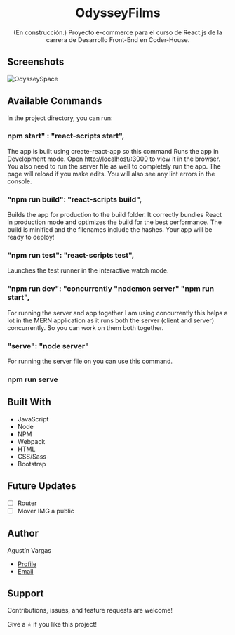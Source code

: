 <h1 align="center">OdysseyFilms</h1>

<p align="center">(En construcción.) Proyecto e-commerce para el curso de React.js de la carrera de Desarrollo Front-End en Coder-House.</p>

## Screenshots

![OdysseySpace](/img/primeraentrega.gif)

## Available Commands

In the project directory, you can run:

### npm start" : "react-scripts start",

The app is built using create-react-app so this command Runs the app in Development mode. Open [http://localhost/:3000](http//localhost:3000) to view it in the browser. You also need to run the server file as well to completely run the app. The page will reload if you make edits.
You will also see any lint errors in the console.

### "npm run build": "react-scripts build",

Builds the app for production to the build folder. It correctly bundles React in production mode and optimizes the build for the best performance. The build is minified and the filenames include the hashes. Your app will be ready to deploy!

### "npm run test": "react-scripts test",

Launches the test runner in the interactive watch mode.

### "npm run dev": "concurrently "nodemon server" "npm run start",

For running the server and app together I am using concurrently this helps a lot in the MERN application as it runs both the server (client and server) concurrently. So you can work on them both together.

### "serve": "node server"

For running the server file on you can use this command.

### npm run serve

## Built With

- JavaScript
- Node
- NPM
- Webpack
- HTML
- CSS/Sass
- Bootstrap

## Future Updates

- [ ] Router
- [ ] Mover IMG a public

## Author

Agustín Vargas

- [Profile](https://github.com/agustinvargas/ "Agustín Vargas")
- [Email](mailto:agustinvargas93@gmail.com?subject=Hi "Hi!")

## Support

Contributions, issues, and feature requests are welcome!

Give a ⭐️ if you like this project!
